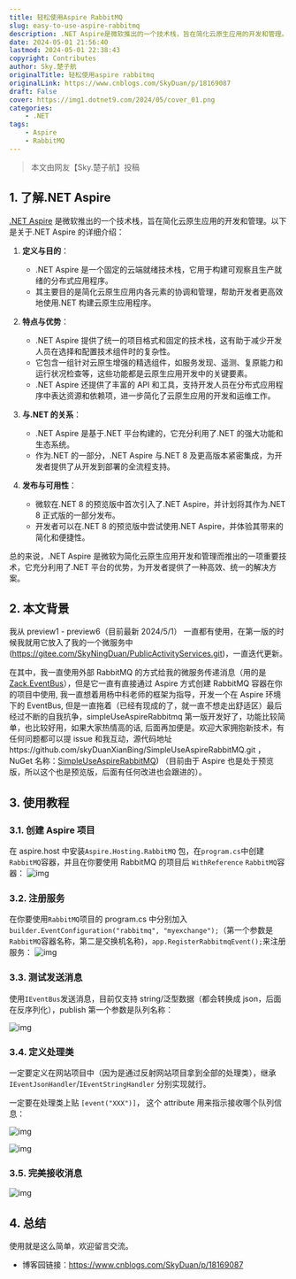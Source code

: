 ```yaml
---
title: 轻松使用Aspire RabbitMQ
slug: easy-to-use-aspire-rabbitmq
description: .NET Aspire是微软推出的一个技术栈，旨在简化云原生应用的开发和管理。
date: 2024-05-01 21:56:40
lastmod: 2024-05-01 22:38:43
copyright: Contributes
author: Sky.楚子航
originalTitle: 轻松使用aspire rabbitmq
originalLink: https://www.cnblogs.com/SkyDuan/p/18169087
draft: False
cover: https://img1.dotnet9.com/2024/05/cover_01.png
categories: 
    - .NET
tags: 
    - Aspire
    - RabbitMQ
---
```


> 本文由网友【Sky.楚子航】投稿

## 1. 了解.NET Aspire

[.NET Aspire](https://learn.microsoft.com/en-us/dotnet/aspire/get-started/aspire-overview) 是微软推出的一个技术栈，旨在简化云原生应用的开发和管理。以下是关于.NET Aspire 的详细介绍：

1. **定义与目的**：

   - .NET Aspire 是一个固定的云端就绪技术栈，它用于构建可观察且生产就绪的分布式应用程序。
   - 其主要目的是简化云原生应用内各元素的协调和管理，帮助开发者更高效地使用.NET 构建云原生应用程序。

2. **特点与优势**：

   - .NET Aspire 提供了统一的项目格式和固定的技术栈，这有助于减少开发人员在选择和配置技术组件时的复杂性。
   - 它包含一组针对云原生增强的精选组件，如服务发现、遥测、复原能力和运行状况检查等，这些功能都是云原生应用开发中的关键要素。
   - .NET Aspire 还提供了丰富的 API 和工具，支持开发人员在分布式应用程序中表达资源和依赖项，进一步简化了云原生应用的开发和运维工作。

3. **与.NET 的关系**：

   - .NET Aspire 是基于.NET 平台构建的，它充分利用了.NET 的强大功能和生态系统。
   - 作为.NET 的一部分，.NET Aspire 与.NET 8 及更高版本紧密集成，为开发者提供了从开发到部署的全流程支持。

4. **发布与可用性**：
   - 微软在.NET 8 的预览版中首次引入了.NET Aspire，并计划将其作为.NET 8 正式版的一部分发布。
   - 开发者可以在.NET 8 的预览版中尝试使用.NET Aspire，并体验其带来的简化和便捷性。

总的来说，.NET Aspire 是微软为简化云原生应用开发和管理而推出的一项重要技术，它充分利用了.NET 平台的优势，为开发者提供了一种高效、统一的解决方案。

## 2. 本文背景

我从 preview1 - preview6（目前最新 2024/5/1） 一直都有使用，在第一版的时候我就用它放入了我的一个微服务中(https://gitee.com/SkyNingDuan/PublicActivityServices.git)，一直迭代更新。

在其中，我一直使用外部 RabbitMQ 的方式给我的微服务传递消息（用的是[Zack.EventBus](https://www.nuget.org/packages/Zack.EventBus)），但是它一直有直接通过 Aspire 方式创建 RabbitMQ 容器在你的项目中使用, 我一直想着用杨中科老师的框架为指导，开发一个在 Aspire 环境下的 EventBus, 但是一直拖着（已经有现成的了，就一直不想走出舒适区）最后经过不断的自我抗争，simpleUseAspireRabbitmq 第一版开发好了，功能比较简单，也比较好用，如果大家热情高的话, 后面再加便是。欢迎大家拥抱新技术，有任何问题都可以提 issue 和我互动，源代码地址https://github.com/skyDuanXianBing/SimpleUseAspireRabbitMQ.git ，NuGet 名称：[SimpleUseAspireRabbitMQ](https://www.nuget.org/packages/SimpleUseAspireRabbitMQ/)) （目前由于 Aspire 也是处于预览版，所以这个也是预览版，后面有任何改进也会跟进的）。

## 3. 使用教程

### 3.1. 创建 Aspire 项目

在 aspire.host 中安装`Aspire.Hosting.RabbitMQ` 包，在`program.cs`中创建`RabbitMQ`容器，并且在你要使用 RabbitMQ 的项目后 `WithReference` `RabbitMQ`容器：
![img](https://img1.dotnet9.com/2024/05/0101.png)

### 3.2. 注册服务

在你要使用`RabbitMQ`项目的 program.cs 中分别加入`builder.EventConfiguration("rabbitmq", "myexchange");`（第一个参数是`RabbitMQ`容器名称，第二是交换机名称)，`app.RegisterRabbitmqEvent();`来注册服务：
![img](https://img1.dotnet9.com/2024/05/0102.png)

### 3.3. 测试发送消息

使用`IEventBus`发送消息，目前仅支持 string/泛型数据（都会转换成 json，后面在反序列化），publish 第一个参数是队列名称：

![img](https://img1.dotnet9.com/2024/05/0103.png)

### 3.4. 定义处理类

一定要定义在网站项目中（因为是通过反射网站项目拿到全部的处理类），继承`IEventJsonHandler`/`IEventStringHandler` 分别实现就行。

一定要在处理类上贴 `[event("XXX")]`， 这个 attribute 用来指示接收哪个队列信息：

![img](https://img1.dotnet9.com/2024/05/0104.png)

![img](https://img1.dotnet9.com/2024/05/0105.png)

### 3.5. 完美接收消息

![img](https://img1.dotnet9.com/2024/05/0106.png)

## 4. 总结

使用就是这么简单，欢迎留言交流。

- 博客园链接：https://www.cnblogs.com/SkyDuan/p/18169087
